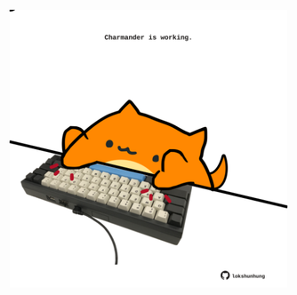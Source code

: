 <!-- built at 11/06/2022, 12:00:59 UTC -->
<p align="center">
  <img width="500" height="500" src="./ReadmeImage.svg">
</p>
